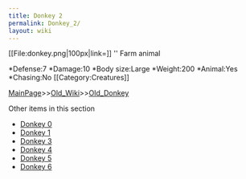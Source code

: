 ```yaml
---
title: Donkey 2
permalink: Donkey_2/
layout: wiki
---
```

[[File:donkey.png|100px|link=]] '' Farm animal

*Defense:7
*Damage:10
*Body size:Large
*Weight:200
*Animal:Yes
*Chasing:No
[[Category:Creatures]]

[MainPage](/keeperrl_wiki/ "wikilink")>>[Old_Wiki](/keeperrl_wiki/Old_Wiki "wikilink")>>[Old_Donkey](/keeperrl_wiki/Old_Donkey "wikilink")

Other items in this section
-    [Donkey 0](/keeperrl_wiki/Donkey_0 "wikilink")
-    [Donkey 1](/keeperrl_wiki/Donkey_1 "wikilink")
-    [Donkey 3](/keeperrl_wiki/Donkey_3 "wikilink")
-    [Donkey 4](/keeperrl_wiki/Donkey_4 "wikilink")
-    [Donkey 5](/keeperrl_wiki/Donkey_5 "wikilink")
-    [Donkey 6](/keeperrl_wiki/Donkey_6 "wikilink")
